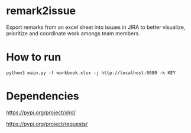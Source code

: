 # remark2issue
Export remarks from an excel sheet into issues in JIRA to better visualize, prioritize and coordinate work amongs team members.

# How to run
```
python3 main.py -f workbook.xlsx -j http://localhost:8080 -k KEY
```

# Dependencies
https://pypi.org/project/xlrd/

https://pypi.org/project/requests/
